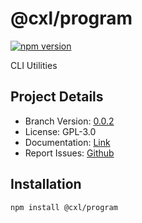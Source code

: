 # @cxl/program 
	
[![npm version](https://badge.fury.io/js/%40cxl%2Fprogram.svg)](https://badge.fury.io/js/%40cxl%2Fprogram)

CLI Utilities

## Project Details

-   Branch Version: [0.0.2](https://npmjs.com/package/@cxl/program/v/0.0.2)
-   License: GPL-3.0
-   Documentation: [Link](https://cxlio.github.io/cxl/program)
-   Report Issues: [Github](https://github.com/cxlio/cxl/issues)

## Installation

	npm install @cxl/program


